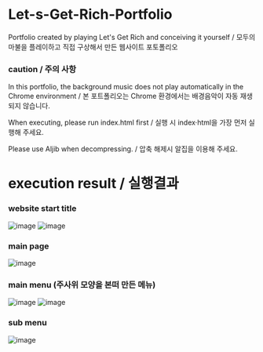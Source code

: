 # Let-s-Get-Rich-Portfolio
Portfolio created by playing Let's Get Rich and conceiving it yourself / 모두의 마불을 플레이하고 직접 구상해서 만든 웹사이트 포토폴리오<br>
<h3>caution / 주의 사항</h3>
<p> In this portfolio, the background music does not play automatically in the Chrome environment / 본 포트폴리오는 Chrome 환경에서는 배경음악이 자동 재생되지 않습니다.</p>
<P> When executing, please run index.html first / 실행 시 index·html을 가장 먼저 실행해 주세요.</P>
<p>Please use Aljib when decompressing. / 압축 해제시 알집을 이용해 주세요.</p>

# execution result / 실행결과

### website start title
![image](https://github.com/edaild/Let-s-Get-Rich-Portfolio/assets/109999749/9ff2625a-d2da-462c-8605-c1d29c57c16d)
![image](https://github.com/edaild/Let-s-Get-Rich-Portfolio/assets/109999749/76d8264f-e617-4b9c-8f16-f51dd9bb1f49)



### main page
![image](https://github.com/edaild/Let-s-Get-Rich-Portfolio/assets/109999749/a3500992-190c-492e-9320-917157bb9b95)

### main menu (주사위 모양을 본떠 만든 메뉴)
![image](https://github.com/edaild/Let-s-Get-Rich-Portfolio/assets/109999749/4032bc95-4631-4619-b6a9-2e7e80269f57)
![image](https://github.com/edaild/Let-s-Get-Rich-Portfolio/assets/109999749/5c06142c-41cd-4fff-899a-be9ff4c20bca)


### sub menu
![image](https://github.com/edaild/Let-s-Get-Rich-Portfolio/assets/109999749/8ef130ad-3167-47c7-bc5c-147683e86d2d)


